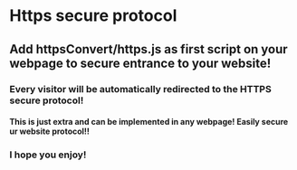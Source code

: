<h1>Https secure protocol</h1>

<h2>Add httpsConvert/https.js as first script on your webpage to secure entrance to your website!</h2>

<h3>Every visitor will be automatically redirected to the HTTPS secure protocol!</h3>

<h4>This is just extra and can be implemented in any webpage! Easily secure ur website protocol!!</h4>

<h3>I hope you enjoy!</h3> 



